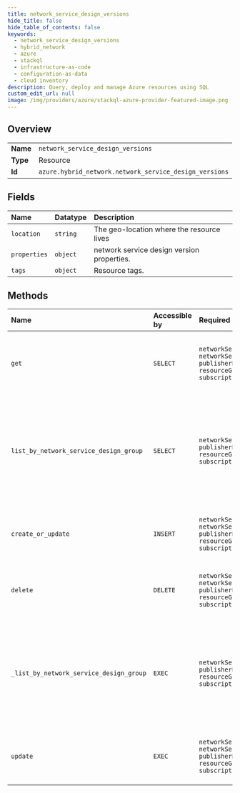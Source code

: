 ```yaml
---
title: network_service_design_versions
hide_title: false
hide_table_of_contents: false
keywords:
  - network_service_design_versions
  - hybrid_network
  - azure    
  - stackql
  - infrastructure-as-code
  - configuration-as-data
  - cloud inventory
description: Query, deploy and manage Azure resources using SQL
custom_edit_url: null
image: /img/providers/azure/stackql-azure-provider-featured-image.png
---
```

  
    

## Overview
<table><tbody>
<tr><td><b>Name</b></td><td><code>network_service_design_versions</code></td></tr>
<tr><td><b>Type</b></td><td>Resource</td></tr>
<tr><td><b>Id</b></td><td><code>azure.hybrid_network.network_service_design_versions</code></td></tr>
</tbody></table>

## Fields
| Name | Datatype | Description |
|:-----|:---------|:------------|
| `location` | `string` | The geo-location where the resource lives |
| `properties` | `object` | network service design version properties. |
| `tags` | `object` | Resource tags. |
## Methods
| Name | Accessible by | Required Params | Description |
|:-----|:--------------|:----------------|:------------|
| `get` | `SELECT` | `networkServiceDesignGroupName, networkServiceDesignVersionName, publisherName, resourceGroupName, subscriptionId` | Gets information about a network service design version. |
| `list_by_network_service_design_group` | `SELECT` | `networkServiceDesignGroupName, publisherName, resourceGroupName, subscriptionId` | Gets information about a list of network service design versions under a network service design group. |
| `create_or_update` | `INSERT` | `networkServiceDesignGroupName, networkServiceDesignVersionName, publisherName, resourceGroupName, subscriptionId` | Creates or updates a network service design version. |
| `delete` | `DELETE` | `networkServiceDesignGroupName, networkServiceDesignVersionName, publisherName, resourceGroupName, subscriptionId` | Deletes the specified network service design version. |
| `_list_by_network_service_design_group` | `EXEC` | `networkServiceDesignGroupName, publisherName, resourceGroupName, subscriptionId` | Gets information about a list of network service design versions under a network service design group. |
| `update` | `EXEC` | `networkServiceDesignGroupName, networkServiceDesignVersionName, publisherName, resourceGroupName, subscriptionId` | Updates a network service design version resource. |
